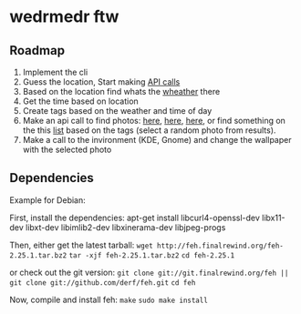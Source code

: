 wedrmedr ftw
============

Roadmap
-------

1. Implement the cli
2. Guess the location, Start making [API calls](https://github.com/toddmotto/public-apis)
3. Based on the location find whats the [wheather](https://www.metaweather.com/api/) there
4. Get the time based on location
5. Create tags based on the weather and time of day
6. Make an api call to find photos: [here](https://github.com/500px/legacy-api-documentation), [here](https://www.flickr.com/services/api/), [here](developers.gettyimages.com/en/), or find something on the this [list](https://github.com/toddmotto/public-apis#photography) based on the tags (select a random photo from results).
7. Make a call to the invironment (KDE, Gnome) and change the wallpaper with the selected photo

Dependencies
-------
Example for Debian:

First, install the dependencies:
apt-get install libcurl4-openssl-dev libx11-dev libxt-dev libimlib2-dev libxinerama-dev libjpeg-progs

Then, either get the latest tarball:
`wget http://feh.finalrewind.org/feh-2.25.1.tar.bz2`
`tar -xjf feh-2.25.1.tar.bz2`
`cd feh-2.25.1`

or check out the git version:
`git clone git://git.finalrewind.org/feh || git clone git://github.com/derf/feh.git`
`cd feh`

Now, compile and install feh:
`make`
`sudo make install`
